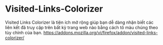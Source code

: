 # Visited-Links-Colorizer
Visited Links Colorizer là tiện ích mở rộng giúp bạn dễ dàng nhận biết các liên kết đã truy cập trên bất kỳ trang web nào bằng cách tô màu chúng theo tùy chỉnh của bạn.
https://addons.mozilla.org/vi/firefox/addon/visited-links-colorizer/
